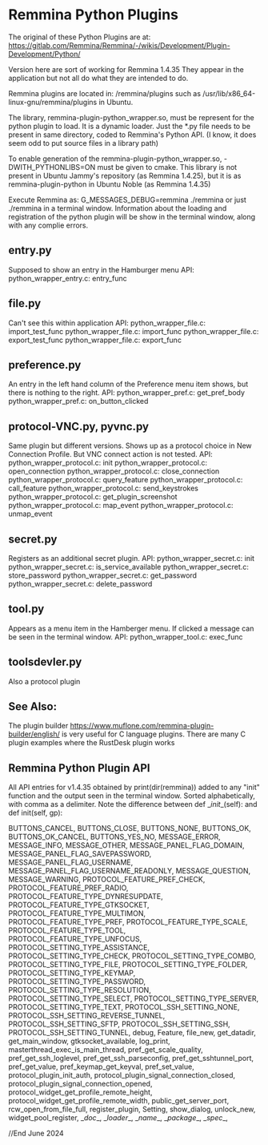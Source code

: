 # Remmina Python Plugins

The original of these Python Plugins are at: https://gitlab.com/Remmina/Remmina/-/wikis/Development/Plugin-Development/Python/

Version here are sort of working for Remmina 1.4.35
They appear in the application but not all do what they are intended to do.

Remmina plugins are located in: <your path>/remmina/plugins
such as /usr/lib/x86_64-linux-gnu/remmina/plugins in Ubuntu.

The library, remmina-plugin-python_wrapper.so, must be represent for the python plugin to load.
It is a dynamic loader. Just the *.py file needs to be present in same directory, coded to Remmina's Python API.
(I know, it does seem odd to put source files in a library path)

To enable generation of the remmina-plugin-python_wrapper.so, -DWITH_PYTHONLIBS=ON must be given to cmake.
This library is not present in Ubuntu Jammy's repository (as Remmina 1.4.25), but it is 
as remmina-plugin-python in Ubuntu Noble (as Remmina 1.4.35)

Execute Remmina as: G_MESSAGES_DEBUG=remmina ./remmina or just ./remmina in a terminal window.
Information about the loading and registration of the python plugin will be show in the terminal window,
along with any complie errors.


## entry.py
Supposed to show an entry in the Hamburger menu
API:
python_wrapper_entry.c:		entry_func

## file.py
Can't see this within application
API:
python_wrapper_file.c:		import_test_func
python_wrapper_file.c:	    import_func
python_wrapper_file.c:		export_test_func
python_wrapper_file.c:		export_func

## preference.py
An entry in the left hand column of the Preference menu item shows, but there is nothing to the right.
API:
python_wrapper_pref.c:	    get_pref_body
python_wrapper_pref.c:      on_button_clicked

## protocol-VNC.py, pyvnc.py
Same plugin but different versions. Shows up as a protocol choice in New Connection Profile.
But VNC connect action is not tested.
API:
python_wrapper_protocol.c:	init
python_wrapper_protocol.c:	open_connection
python_wrapper_protocol.c:	close_connection
python_wrapper_protocol.c:	query_feature
python_wrapper_protocol.c:	call_feature
python_wrapper_protocol.c:	send_keystrokes
python_wrapper_protocol.c:	get_plugin_screenshot
python_wrapper_protocol.c:	map_event
python_wrapper_protocol.c:	unmap_event

## secret.py  
Registers as an additional secret plugin.
API:
python_wrapper_secret.c:	init
python_wrapper_secret.c:	is_service_available
python_wrapper_secret.c:	store_password
python_wrapper_secret.c:	get_password
python_wrapper_secret.c:	delete_password

## tool.py
Appears as a menu item in the Hamberger menu. If clicked a message can be seen in the terminal window.
API:
python_wrapper_tool.c:	    exec_func

## toolsdevler.py
Also a protocol plugin

## See Also:
The plugin builder https://www.muflone.com/remmina-plugin-builder/english/
is very useful for C language plugins.
There are many C plugin examples where the RustDesk plugin works

## Remmina Python Plugin API
All API entries for v1.4.35 obtained by print(dir(remmina)) added to any "init" function
and the output seen in the terminal window. Sorted alphabetically, with comma as a delimiter.
Note the difference between def \__init__(self): and def init(self, gp):

BUTTONS_CANCEL,
BUTTONS_CLOSE,
BUTTONS_NONE,
BUTTONS_OK,
BUTTONS_OK_CANCEL,
BUTTONS_YES_NO,
MESSAGE_ERROR,
MESSAGE_INFO,
MESSAGE_OTHER,
MESSAGE_PANEL_FLAG_DOMAIN,
MESSAGE_PANEL_FLAG_SAVEPASSWORD,
MESSAGE_PANEL_FLAG_USERNAME,
MESSAGE_PANEL_FLAG_USERNAME_READONLY,
MESSAGE_QUESTION,
MESSAGE_WARNING,
PROTOCOL_FEATURE_PREF_CHECK,
PROTOCOL_FEATURE_PREF_RADIO,
PROTOCOL_FEATURE_TYPE_DYNRESUPDATE,
PROTOCOL_FEATURE_TYPE_GTKSOCKET,
PROTOCOL_FEATURE_TYPE_MULTIMON,
PROTOCOL_FEATURE_TYPE_PREF,
PROTOCOL_FEATURE_TYPE_SCALE,
PROTOCOL_FEATURE_TYPE_TOOL,
PROTOCOL_FEATURE_TYPE_UNFOCUS,
PROTOCOL_SETTING_TYPE_ASSISTANCE,
PROTOCOL_SETTING_TYPE_CHECK,
PROTOCOL_SETTING_TYPE_COMBO,
PROTOCOL_SETTING_TYPE_FILE,
PROTOCOL_SETTING_TYPE_FOLDER,
PROTOCOL_SETTING_TYPE_KEYMAP,
PROTOCOL_SETTING_TYPE_PASSWORD,
PROTOCOL_SETTING_TYPE_RESOLUTION,
PROTOCOL_SETTING_TYPE_SELECT,
PROTOCOL_SETTING_TYPE_SERVER,
PROTOCOL_SETTING_TYPE_TEXT,
PROTOCOL_SSH_SETTING_NONE,
PROTOCOL_SSH_SETTING_REVERSE_TUNNEL,
PROTOCOL_SSH_SETTING_SFTP,
PROTOCOL_SSH_SETTING_SSH,
PROTOCOL_SSH_SETTING_TUNNEL,
debug,
Feature,
file_new,
get_datadir,
get_main_window,
gtksocket_available,
log_print,
masterthread_exec_is_main_thread,
pref_get_scale_quality,
pref_get_ssh_loglevel,
pref_get_ssh_parseconfig,
pref_get_sshtunnel_port,
pref_get_value,
pref_keymap_get_keyval,
pref_set_value,
protocol_plugin_init_auth,
protocol_plugin_signal_connection_closed,
protocol_plugin_signal_connection_opened,
protocol_widget_get_profile_remote_height,
protocol_widget_get_profile_remote_width,
public_get_server_port,
rcw_open_from_file_full,
register_plugin,
Setting,
show_dialog,
unlock_new,
widget_pool_register,
\__doc__,
\__loader__,
\__name__,
\__package__,
\__spec__,


//End
June 2024

